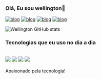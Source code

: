 
### Olá, Eu sou wellington🤙

[![blog](https://img.shields.io/badge/Gmail-D14836?style=for-the-badge&logo=gmail&logoColor=white)]()
[![blog](https://img.shields.io/badge/Instagram-E4405F?style=for-the-badge&logo=instagram&logoColor=white)](https://instagram.com/wellington_rj21?igshid=ZDc4ODBmNjlmNQ==)
[![blog](https://img.shields.io/badge/LinkedIn-0077B5?style=for-the-badge&logo=linkedin&logoColor=white)](https://www.linkedin.com/in/wellington-ribeiro-jardim-a35aa61a1/)
[![blog](https://img.shields.io/badge/WhatsApp-25D366?style=for-the-badge&logo=whatsapp&logoColor=white)](https://wa.me/qr/6ZF6JU77C2JHH1)

![Wellington GitHub stats](https://github-readme-stats.vercel.app/api?username=wellington-rj&show_icons=true&theme=tokyonight)

### Tecnologias que eu uso no dia a dia

<div style="display: inline_block"><br>
<img aling="center" atl="html5" src="https://img.shields.io/badge/C%2B%2B-00599C?style=for-the-badge&logo=c%2B%2B&logoColor=white"/>
<img aling="center" atl="html5" src="https://img.shields.io/badge/HTML5-E34F26?style=for-the-badge&logo=html5&logoColor=white"/>
<img aling="center" atl="html5" src="https://img.shields.io/badge/JavaScript-F7DF1E?style=for-the-badge&logo=javascript&logoColor=black"/>
<img aling="center" atl="html5" src="https://img.shields.io/badge/CSS3-1572B6?style=for-the-badge&logo=css3&logoColor=white "/>

</div><br/>
Apaixonado pela tecnologia!

